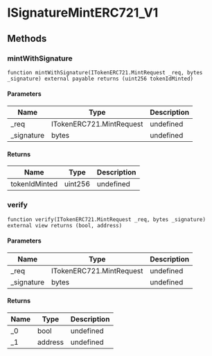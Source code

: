 # ISignatureMintERC721_V1









## Methods

### mintWithSignature

```solidity
function mintWithSignature(ITokenERC721.MintRequest _req, bytes _signature) external payable returns (uint256 tokenIdMinted)
```





#### Parameters

| Name | Type | Description |
|---|---|---|
| _req | ITokenERC721.MintRequest | undefined |
| _signature | bytes | undefined |

#### Returns

| Name | Type | Description |
|---|---|---|
| tokenIdMinted | uint256 | undefined |

### verify

```solidity
function verify(ITokenERC721.MintRequest _req, bytes _signature) external view returns (bool, address)
```





#### Parameters

| Name | Type | Description |
|---|---|---|
| _req | ITokenERC721.MintRequest | undefined |
| _signature | bytes | undefined |

#### Returns

| Name | Type | Description |
|---|---|---|
| _0 | bool | undefined |
| _1 | address | undefined |




